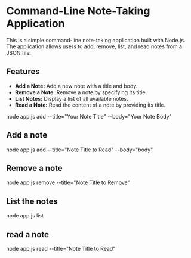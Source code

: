 # Command-Line Note-Taking Application

This is a simple command-line note-taking application built with Node.js. The application allows users to add, remove, list, and read notes from a JSON file.

## Features

- **Add a Note:** Add a new note with a title and body.
- **Remove a Note:** Remove a note by specifying its title.
- **List Notes:** Display a list of all available notes.
- **Read a Note:** Read the content of a note by providing its title.



node app.js add --title="Your Note Title" --body="Your Note Body"

## Add a note
node app.js add --title="Note Title to Read" --body="body"


## Remove a note
node app.js remove --title="Note Title to Remove"

## List the notes
node app.js list

## read a note
node app.js read --title="Note Title to Read"
